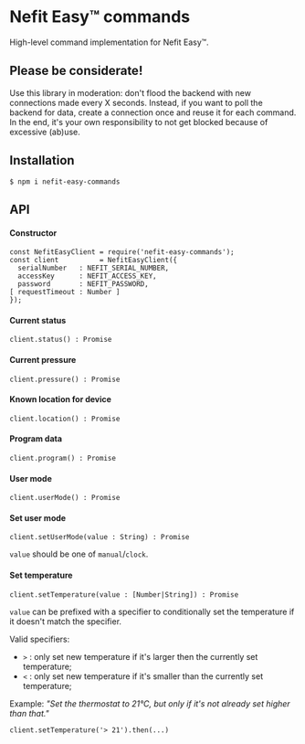 # Nefit Easy™ commands

High-level command implementation for Nefit Easy™.

## Please be considerate!

Use this library in moderation: don't flood the backend with new connections made every X seconds. Instead, if you want to poll the backend for data, create a connection once and reuse it for each command. In the end, it's your own responsibility to not get blocked because of excessive (ab)use.

## Installation

```
$ npm i nefit-easy-commands
```

## API

#### Constructor

```
const NefitEasyClient = require('nefit-easy-commands');
const client          = NefitEasyClient({
  serialNumber   : NEFIT_SERIAL_NUMBER,
  accessKey      : NEFIT_ACCESS_KEY,
  password       : NEFIT_PASSWORD,
[ requestTimeout : Number ]
});
```

#### Current status

```
client.status() : Promise
```

#### Current pressure

```
client.pressure() : Promise
```

#### Known location for device

```
client.location() : Promise
```

#### Program data

```
client.program() : Promise
```

#### User mode

```
client.userMode() : Promise
```

#### Set user mode

```
client.setUserMode(value : String) : Promise
```

`value` should be one of `manual`/`clock`.

#### Set temperature

```
client.setTemperature(value : [Number|String]) : Promise
```

`value` can be prefixed with a specifier to conditionally set the temperature if it doesn't match the specifier.

Valid specifiers:
* `>` : only set new temperature if it's larger then the currently set temperature;
* `<` : only set new temperature if it's smaller than the currently set temperature;

Example:
_"Set the thermostat to 21°C, but only if it's not already set higher than that."_

```
client.setTemperature('> 21').then(...)
```

